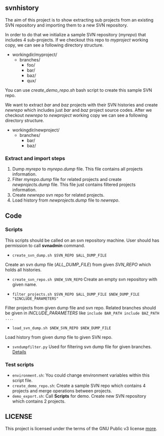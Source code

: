 
## svnhistory

The aim of this project is to show extracting sub projects from an existing SVN repository and importing them to a new SVN repository.

In order to do that we initialize a sample SVN repository (*myrepo*) that includes 4 sub-projects.
If we checkout this repo to *myproject* working copy, we can see a following directory structure.

- workingdir/myproject/
  - branches/
    - foo/
    - bar/
    - baz/
    - qux/

You can use *create_demo_repo.sh* bash script to create this sample SVN repo.

We want to extract *bar* and *baz* projects with their SVN histories and create *newrepo* which includes just *bar* and *baz* project source codes. After we checkout *newrepo* to *newproject* working copy we can see a following directory structure.

- workingdir/newproject/
  - branches/
    - bar/
    - baz/

### Extract and import steps

1. Dump *myrepo* to *myrepo.dump* file. This file contains all projects information.
2. Filter *myrepo.dump* file for related projects and create *newprojects.dump* file. This file just contains filtered projects information.
3. Create *newrepo* svn repo for related projects.
4. Load history from *newprojects.dump* file to *newrepo*.

## Code
###  Scripts
This scripts should be called on an svn repository machine. User should has permission to call **svnadmin** command.

* `create_svn_dump.sh $SVN_REPO $ALL_DUMP_FILE`

Create an svn dump file (*ALL_DUMP_FILE*) from given *SVN_REPO* which holds all histories.

* `create_svn_repo.sh $NEW_SVN_REPO`
Create an empty svn repository with given name.

* `filter_projects.sh $SVN_REPO $ALL_DUMP_FILE $NEW_DUMP_FILE "$INCLUDE_PARAMETERS"`

Filter projects from given dump file and svn repo. Related branches should be given in *INCLUDE_PARAMETERS* like `include BAR_PATH include BAZ_PATH ...`.

* `load_svn_dump.sh $NEW_SVN_REPO $NEW_DUMP_FILE`

Load history from given dump file to given SVN repo.

* `svndumpfilter.py`
Used for filtering svn dump file for given branches. [Details](https://github.com/jasperlee108/svndumpfilterIN/blob/master/README.md)

### Test scripts
* `environment.sh`: You could change environment variables within this script file.
* `create_demo_repo.sh`: Create a sample SVN repo which contains 4 projects and merge operations between projects.
* `demo_export.sh`: Call **Scripts** for demo. Create new SVN repository which contains 2 projects.

## LICENSE

This project is licensed under the terms of the GNU Public v3 license [more](LICENSE.md).
